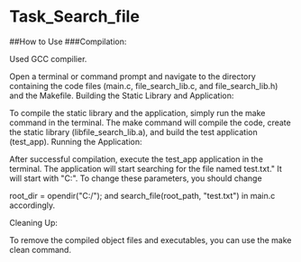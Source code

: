 # Task_Search_file
##How to Use
###Compilation:

Used GCC compilier.

Open a terminal or command prompt and navigate to the directory containing the code files (main.c, file_search_lib.c, and file_search_lib.h) and the Makefile.
Building the Static Library and Application:

To compile the static library and the application, simply run the make command in the terminal.
The make command will compile the code, create the static library (libfile_search_lib.a), and build the test application (test_app).
Running the Application:

After successful compilation, execute the test_app application in the terminal.
The application will start searching for the file named test.txt." It will start with "C:". To change these parameters, you should change

root_dir = opendir("C:/"); and search_file(root_path, "test.txt") in main.c accordingly.

Cleaning Up:

To remove the compiled object files and executables, you can use the make clean command.
